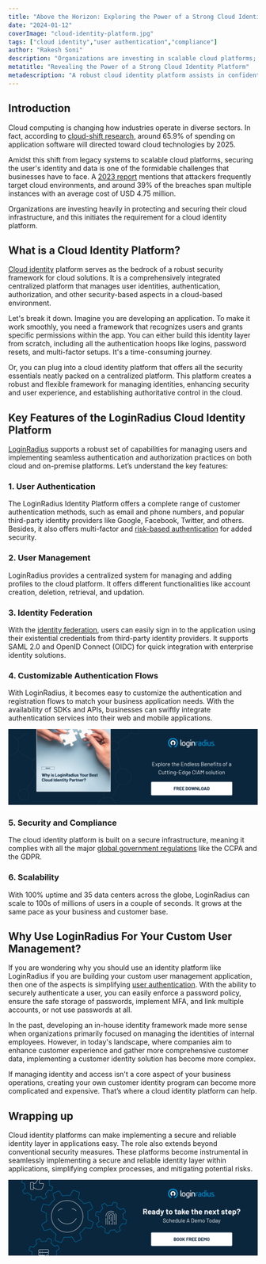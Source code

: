 ```yaml
---
title: "Above the Horizon: Exploring the Power of a Strong Cloud Identity Platform"
date: "2024-01-12"
coverImage: "cloud-identity-platform.jpg"
tags: ["cloud identity","user authentication","compliance"]
author: "Rakesh Soni"
description: "Organizations are investing in scalable cloud platforms; however, safeguarding user identities and information becomes fundamental. As technology becomes advanced, there is a chance to identify the gaps. That’s where the cloud identity platform comes in to secure the platform and bridge the gap that could possibly lead the attacker into the cloud platform."
metatitle: "Revealing the Power of a Strong Cloud Identity Platform"
metadescription: "A robust cloud identity platform assists in confidently managing and protecting user identities across diverse cloud applications. Learn more about it."
---
```

## Introduction

Cloud computing is changing how industries operate in diverse sectors. In fact, according to [cloud-shift research](https://www.gartner.com/en/newsroom/press-releases/2022-02-09-gartner-says-more-than-half-of-enterprise-it-spending), around 65.9% of spending on application software will directed toward cloud technologies by 2025. 

Amidst this shift from legacy systems to scalable cloud platforms, securing the user's identity and data is one of the formidable challenges that businesses have to face. A [2023 report](https://www.ibm.com/reports/data-breach) mentions that attackers frequently target cloud environments, and around 39% of the breaches span multiple instances with an average cost of USD 4.75 million. 

Organizations are investing heavily in protecting and securing their cloud infrastructure, and this initiates the requirement for a cloud identity platform. 

## What is a Cloud Identity Platform?

[Cloud identity](https://www.loginradius.com/blog/identity/what-is-cloud-identity-and-its-benefits/) platform serves as the bedrock of a robust security framework for cloud solutions. It is a comprehensively integrated centralized platform that manages user identities, authentication, authorization, and other security-based aspects in a cloud-based environment. 

Let's break it down. Imagine you are developing an application. To make it work smoothly, you need a framework that recognizes users and grants specific permissions within the app. You can either build this identity layer from scratch, including all the authentication hoops like logins, password resets, and multi-factor setups. It's a time-consuming journey.

Or, you can plug into a cloud identity platform that offers all the security essentials neatly packed on a centralized platform. This platform creates a robust and flexible framework for managing identities, enhancing security and user experience, and establishing authoritative control in the cloud. 

## Key Features of the LoginRadius Cloud Identity Platform 

[LoginRadius](https://www.loginradius.com/) supports a robust set of capabilities for managing users and implementing seamless authentication and authorization practices on both cloud and on-premise platforms. Let’s understand the key features: 

### 1. User Authentication

The LoginRadius Identity Platform offers a complete range of customer authentication methods, such as email and phone numbers, and popular third-party identity providers like Google, Facebook, Twitter, and others. Besides, it also offers multi-factor and [risk-based authentication](https://www.loginradius.com/blog/identity/risk-based-authentication/) for added security.

### 2. User Management 

LoginRadius provides a centralized system for managing and adding profiles to the cloud platform. It offers different functionalities like account creation, deletion, retrieval, and updation. 

### 3. Identity Federation

With the [identity federation](https://www.loginradius.com/federated-sso/), users can easily sign in to the application using their existential credentials from third-party identity providers. It supports SAML 2.0 and OpenID Connect (OIDC) for quick integration with enterprise identity solutions. 

### 4. Customizable Authentication Flows

With LoginRadius, it becomes easy to customize the authentication and registration flows to match your business application needs. With the availability of SDKs and APIs, businesses can swiftly integrate authentication services into their web and mobile applications. 

[![EB-cloud-identity-platform](EB-cloud-identity-platform.png)](https://www.loginradius.com/resource/ebook/loginradius-cloud-identity-partner/)

### 5. Security and Compliance 

The cloud identity platform is built on a secure infrastructure, meaning it complies with all the major [global government regulations](https://www.loginradius.com/compliances/) like the CCPA and the GDPR.

### 6. Scalability 

With 100% uptime and 35 data centers across the globe, LoginRadius can scale to 100s of millions of users in a couple of seconds. It grows at the same pace as your business and customer base. 

## Why Use LoginRadius For Your Custom User Management?

If you are wondering why you should use an identity platform like LoginRadius if you are building your custom user management application, then one of the aspects is simplifying [user authentication](https://www.loginradius.com/authentication/). With the ability to securely authenticate a user, you can easily enforce a password policy, ensure the safe storage of passwords, implement MFA, and link multiple accounts, or not use passwords at all. 

In the past, developing an in-house identity framework made more sense when organizations primarily focused on managing the identities of internal employees. However, in today's landscape, where companies aim to enhance customer experience and gather more comprehensive customer data, implementing a customer identity solution has become more complex.

If managing identity and access isn't a core aspect of your business operations, creating your own customer identity program can become more complicated and expensive. That’s where a cloud identity platform can help. 

## Wrapping up

Cloud identity platforms can make implementing a secure and reliable identity layer in applications easy. The role also extends beyond conventional security measures. These platforms become instrumental in seamlessly implementing a secure and reliable identity layer within applications, simplifying complex processes, and mitigating potential risks.

[![book-a-free-demo-loginradius](../../assets/book-a-demo-loginradius.png)](https://www.loginradius.com/book-a-demo/)